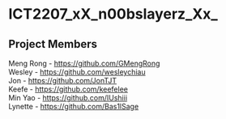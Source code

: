 # ICT2207_xX_n00bslayerz_Xx_

## Project Members
Meng Rong - https://github.com/GMengRong<br>
Wesley - https://github.com/wesleychiau<br>
Jon - https://github.com/JonTJT<br>
Keefe - https://github.com/keefelee<br>
Min Yao - https://github.com/IUshiii<br>
Lynette - https://github.com/Bas1lSage<br>
